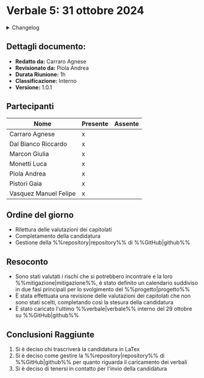 
# Verbale 5: 31 ottobre 2024

<details>
  <summary>Changelog</summary>

| Data       | Versione | Descrizione                              | Autore         | Data Approvazione | Approvatore  |
| ---------- | -------- | ---------------------------------------- | -------------- | ----------------- | ------------ |
| 04/11/2024 | 1.0.1    | Aggiunta versionamento e durata riunione | Agnese Carraro | 05/11/2024        | Andrea Piola |
| 31/10/2024 | 1.0.0    | Prima stesura del documento              | Agnese Carraro | 01/11/2024        | Andrea Piola |

</details>

## Dettagli documento:

- **Redatto da:** Carraro Agnese
- **Revisionato da:** Piola Andrea
- **Durata Riunione:** 1h
- **Classificazione:** Interno
- **Versione:** 1.0.1

## Partecipanti

| Nome                  | Presente | Assente |
| --------------------- | -------- | ------- |
| Carraro Agnese        | x        |         |
| Dal Bianco Riccardo   | x        |         |
| Marcon Giulia         | x        |         |
| Monetti Luca          | x        |         |
| Piola Andrea          | x        |         |
| Pistori Gaia          | x        |         |
| Vasquez Manuel Felipe | x        |         |

## Ordine del giorno

- Rilettura delle valutazioni dei capitolati
- Completamento della candidatura
- Gestione della %%repository|repository%% di %%GitHub|github%%

## Resoconto

- Sono stati valutati i rischi che si potrebbero incontrare e la loro %%mitigazione|mitigazione%%, è stato definito un calendario suddiviso in due fasi principali per lo svolgimento del %%progetto|progetto%%
- È stata effettuata una revisione delle valutazioni dei capitolati che non sono stati scelti, completando così la stesura della candidatura
- È stato caricato l'ultimo %%verbale|verbale%% interno del 29 ottobre su %%GitHub|github%%

## Conclusioni Raggiunte

1. Si è deciso chi trascriverà la candidatura in LaTex
2. Si è deciso come gestire la %%repository|repository%% di %%GitHub|github%% per quanto riguarda il caricamento dei verbali
3. Si è deciso di tenersi in contatto per l'invio della candidatura
